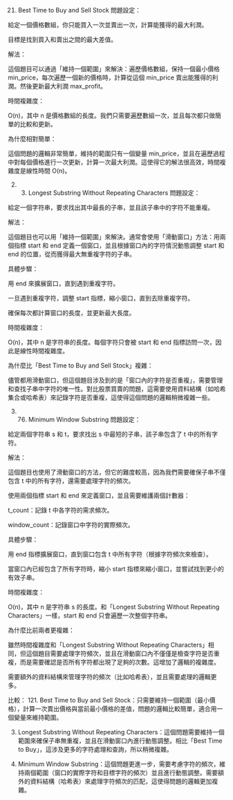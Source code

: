 21. Best Time to Buy and Sell Stock
    問題設定：

給定一個價格數組，你只能買入一次並賣出一次，計算能獲得的最大利潤。

目標是找到買入和賣出之間的最大差值。

解法：

這個題目可以通過「維持一個範圍」來解決：遍歷價格數組，保持一個最小價格 min_price，每次遍歷一個新的價格時，計算從這個 min_price 賣出能獲得的利潤。然後更新最大利潤 max_profit。

時間複雜度：

O(n)，其中 n 是價格數組的長度。我們只需要遍歷數組一次，並且每次都只做簡單的比較和更新。

為什麼相對簡單：

這個問題的邏輯非常簡單，維持的範圍只有一個變量 min_price，並且在遍歷過程中對每個價格進行一次更新，計算一次最大利潤。這使得它的解法很高效，時間複雜度是線性時間 O(n)。

2. 3. Longest Substring Without Repeating Characters
      問題設定：

給定一個字符串，要求找出其中最長的子串，並且該子串中的字符不能重複。

解法：

這個題目也可以用「維持一個範圍」來解決。通常會使用「滑動窗口」方法：用兩個指標 start 和 end 定義一個窗口，並且根據窗口內的字符情況動態調整 start 和 end 的位置，從而獲得最大無重複字符的子串。

具體步驟：

用 end 來擴展窗口，直到遇到重複字符。

一旦遇到重複字符，調整 start 指標，縮小窗口，直到去除重複字符。

確保每次都計算窗口的長度，並更新最大長度。

時間複雜度：

O(n)，其中 n 是字符串的長度。每個字符只會被 start 和 end 指標訪問一次，因此是線性時間複雜度。

為什麼比「Best Time to Buy and Sell Stock」複雜：

儘管都用滑動窗口，但這個題目涉及到的是「窗口內的字符是否重複」，需要管理和查找子串中字符的唯一性。對比股票買賣的問題，這需要使用資料結構（如哈希集合或哈希表）來記錄字符是否重複，這使得這個問題的邏輯稍微複雜一些。

3. 76. Minimum Window Substring
       問題設定：

給定兩個字符串 s 和 t，要求找出 s 中最短的子串，該子串包含了 t 中的所有字符。

解法：

這個題目也使用了滑動窗口的方法，但它的難度較高，因為我們需要確保子串不僅包含 t 中的所有字符，還需要處理字符的頻次。

使用兩個指標 start 和 end 來定義窗口，並且需要維護兩個計數器：

t_count：記錄 t 中各字符的需求頻次。

window_count：記錄窗口中字符的實際頻次。

具體步驟：

用 end 指標擴展窗口，直到窗口包含 t 中所有字符（根據字符頻次來檢查）。

當窗口內已經包含了所有字符時，縮小 start 指標來縮小窗口，並嘗試找到更小的有效子串。

時間複雜度：

O(n)，其中 n 是字符串 s 的長度。和「Longest Substring Without Repeating Characters」一樣，start 和 end 只會遍歷一次整個字符串。

為什麼比前兩者更複雜：

雖然時間複雜度和「Longest Substring Without Repeating Characters」相同，但這個題目需要處理字符頻次，並且在滑動窗口內不僅僅是檢查字符是否重複，而是需要確認是否所有字符都出現了足夠的次數。這增加了邏輯的複雜度。

需要額外的資料結構來管理字符的頻次（比如哈希表），並且需要處理的邏輯更多。

比較： 121. Best Time to Buy and Sell Stock：只需要維持一個範圍（最小價格），計算一次賣出價格與當前最小價格的差值，問題的邏輯比較簡單，適合用一個變量來維持範圍。

3. Longest Substring Without Repeating Characters：這個問題需要維持一個範圍來確保子串無重複，並且在滑動窗口內進行動態調整。相比「Best Time to Buy」，這涉及更多的字符處理和查詢，所以稍微複雜。

4. Minimum Window Substring：這個問題更進一步，需要考慮字符的頻次，維持兩個範圍（窗口的實際字符和目標字符的頻次）並且進行動態調整。需要額外的資料結構（哈希表）來處理字符頻次的匹配，這使得問題的邏輯更加複雜。
